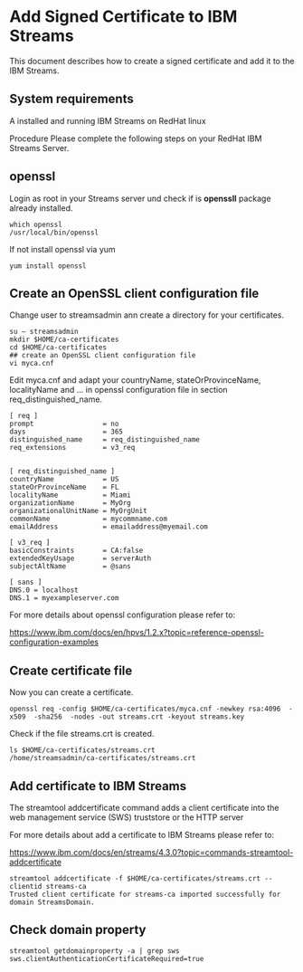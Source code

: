 # Add Signed Certificate to IBM Streams
This document describes how to create a signed certificate and add it to the IBM Streams.

## System requirements

A installed and running IBM Streams on RedHat linux

Procedure
Please complete the following steps on your RedHat IBM Streams Server.

## openssl
Login as root in your Streams server und check if is **openssll** package already installed.

```
which openssl
/usr/local/bin/openssl
```

If not install openssl via yum
```
yum install openssl
```


## Create an OpenSSL client configuration file

Change user to streamsadmin ann create a directory for your certificates.

```
su – streamsadmin
mkdir $HOME/ca-certificates
cd $HOME/ca-certificates
## create an OpenSSL client configuration file
vi myca.cnf
```

Edit myca.cnf and adapt your countryName, stateOrProvinceName, localityName and ... in openssl configuration file in section req_distinguished_name.

```
[ req ]
prompt                 = no
days                   = 365
distinguished_name     = req_distinguished_name
req_extensions         = v3_req


[ req_distinguished_name ]
countryName            = US
stateOrProvinceName    = FL
localityName           = Miami
organizationName       = MyOrg
organizationalUnitName = MyOrgUnit
commonName             = mycommname.com
emailAddress           = emailaddress@myemail.com

[ v3_req ]
basicConstraints       = CA:false
extendedKeyUsage       = serverAuth
subjectAltName         = @sans

[ sans ]
DNS.0 = localhost
DNS.1 = myexampleserver.com
```

For more details about openssl configuration please refer to:

https://www.ibm.com/docs/en/hpvs/1.2.x?topic=reference-openssl-configuration-examples

## Create certificate file
Now you can create a certificate.
```
openssl req -config $HOME/ca-certificates/myca.cnf -newkey rsa:4096  -x509  -sha256  -nodes -out streams.crt -keyout streams.key
```
Check if the file streams.crt is created.
```
ls $HOME/ca-certificates/streams.crt
/home/streamsadmin/ca-certificates/streams.crt

```
## Add certificate to IBM Streams

The streamtool addcertificate command adds a client certificate into the web management service (SWS) truststore or the HTTP server 

For more details about add a certificate to IBM Streams please refer to:

https://www.ibm.com/docs/en/streams/4.3.0?topic=commands-streamtool-addcertificate


```
streamtool addcertificate -f $HOME/ca-certificates/streams.crt --clientid streams-ca
Trusted client certificate for streams-ca imported successfully for domain StreamsDomain.
```

## Check domain property
```
streamtool getdomainproperty -a | grep sws
sws.clientAuthenticationCertificateRequired=true
```



